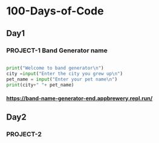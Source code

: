 # 100-Days-of-Code



## Day1

### PROJECT-1 Band Generator name 

```python

print("Welcome to band generator\n")
city =input("Enter the city you grew up\n")
pet_name = input("Enter your pet name\n")
print(city+" "+ pet_name)
```
#### https://band-name-generator-end.appbrewery.repl.run/


## Day2

### PROJECT-2  
